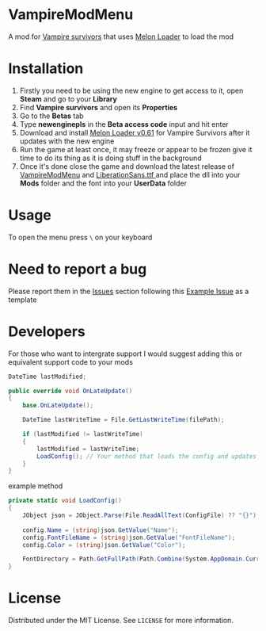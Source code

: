 # VampireModMenu
 
A mod for [Vampire survivors](https://store.steampowered.com/app/1794680/Vampire_Survivors/) that uses [Melon Loader](https://github.com/LavaGang/MelonLoader) to load the mod

# Installation
1) Firstly you need to be using the new engine to get access to it, open **Steam** and go to your **Library** 
2) Find **Vampire survivors** and open its **Properties**
3) Go to the **Betas** tab
4) Type **newenginepls** in the **Beta access code** input and hit enter
5) Download and install [Melon Loader v0.61](https://github.com/LavaGang/MelonLoader/releases/tag/v0.6.1) for Vampire Survivors after it updates with the new engine
6) Run the game at least once, it may freeze or appear to be frozen give it time to do its thing as it is doing stuff in the background 
7) Once it's done close the game and download the latest release of [VampireModMenu](https://github.com/LeCloutPanda/VampireModMenu/releases/latest/download/VampireModMenu.dll) and [LiberationSans.ttf
](https://github.com/LeCloutPanda/VampireModMenu/releases/latest/download/LiberationSans.ttf) and place the dll into your **Mods** folder and the font into your **UserData** folder

# Usage
To open the menu press ``\`` on your keyboard

# Need to report a bug
Please report them in the [Issues](https://github.com/LeCloutPanda/VampireModMenu/issues) section following this [Example Issue](https://github.com/LeCloutPanda/VampireModMenu/issues/1) as a template

# Developers
For those who want to intergrate support I would suggest adding this or equivalent support code to your mods

```cs
DateTime lastModified;

public override void OnLateUpdate()
{
    base.OnLateUpdate();

    DateTime lastWriteTime = File.GetLastWriteTime(filePath);

    if (lastModified != lastWriteTime)
    {
        lastModified = lastWriteTime;
        LoadConfig(); // Your method that loads the config and updates values
    }
}
```
example method 
```cs
private static void LoadConfig()
{
    JObject json = JObject.Parse(File.ReadAllText(ConfigFile) ?? "{}");
    
    config.Name = (string)json.GetValue("Name");
    config.FontFileName = (string)json.GetValue("FontFileName");
    config.Color = (string)json.GetValue("Color");

    FontDirectory = Path.GetFullPath(Path.Combine(System.AppDomain.CurrentDomain.BaseDirectory, "UserData", config.FontFileName));
}
```

# License 
Distributed under the MIT License. See `LICENSE` for more information.
